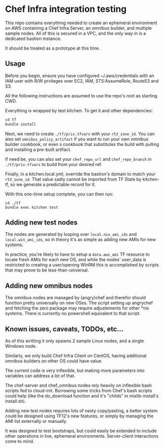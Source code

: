 # Chef Infra integration testing

This repo contains everything needed to create an ephemeral environment on AWS containing a Chef Infra Server, an omnibus builder, and multiple sample nodes. All of this is secured in a VPC, and the only way in is a dedicated bastion instance.

It should be treated as a prototype at this time.

## Usage

Before you begin, ensure you have configured ~/.aws/credentials with an IAM user with R/W prvileges over EC2, IAM, STS:AssumeRole, Route53 and S3.

All the following instructions are assumed to use the repo's root as starting CWD.

Everything is wrapped by test kitchen. To get it and other dependencies:

```ruby
cd tf
bundle install
```

Next, we need to create `./tf/priv.tfvars` with your `r53_zone_id`. You can also set `omnibus_policy_artifact` if you want to run your own omnibus builder cookbook, or even s cookbook that substitutes the build with pulling and installing a pre-built artifact.

If need be, you can also set your `chef_repo_url` and `chef_repo_branch` in `./tf/priv.tfvars` to build from your desired ref.

Finally, in a kitchen.local.yml, override the bastion's domain to match your `r53_zone_id`. That value sadly cannot be imported from TF State by kitchen-tf, so we generate a predictable record for it.

With this one-time setup complete, you can then run:

```shell
cd ./tf
bundle exec kitchen test
```

## Adding new test nodes

The nodes are generated by looping over `local.nix_ami_ids` and `local.win_ami_ids`, so in theory it's as simple as adding new AMIs for new systems.

In practice, you're likely to have to setup a `data.aws_ami` TF resource to locate fresh AMIs for each new OS, and while the nodes' user\_data is restricted to creating a user/opening WinRM this is accomplished by scripts that may prove to be less-than-universal.

## Adding new omnibus nodes

The omnibus nodes are managed by (angry)chef and therefor should function pretty universally on new OSes. The script setting up angrychef and fetching the zero package may require adjustements for other *nix systems. There is currently no powershell equivalent to that script.

## Known issues, caveats, TODOs, etc...

As of this writting it only spawns 2 sample Linux nodes, and a single Windows node.

Similarly, we only build Chef Infra Client on CentOS, having additional omnibus builders on other OS could have value.

The current code is very inflexible, but making more parameters into variables can address a lot of that.

The chef-server and chef_omnibus nodes rely heavily on inflexible bash scripts fed to cloud-init. Borrowing some tricks from Chef's bash scripts could help (like the do_download function and it's "childs" in mixlib-install's install.sh).

Adding new test nodes requires lots of nasty copy/pasting, a better system could be designed using TF12's new features, or simply by managing the AMI list externally or manually.

It was designed to test bootstraps, but could easily be extended to include other operations in live, ephemeral environments. Server-client interactions come to mind.
